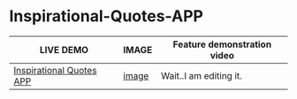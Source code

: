 # Inspirational-Quotes-APP

| LIVE DEMO                                                    | IMAGE                                                        | Feature demonstration video |
| ------------------------------------------------------------ | ------------------------------------------------------------ | --------------------------- |
| [Inspirational Quotes APP](https://inspirationalquotesmr.netlify.app/) | [image](https://github.com/maronggithub/Inspirational-Quotes-APP/blob/main/document/image.png) | Wait..I am editing it.      |
